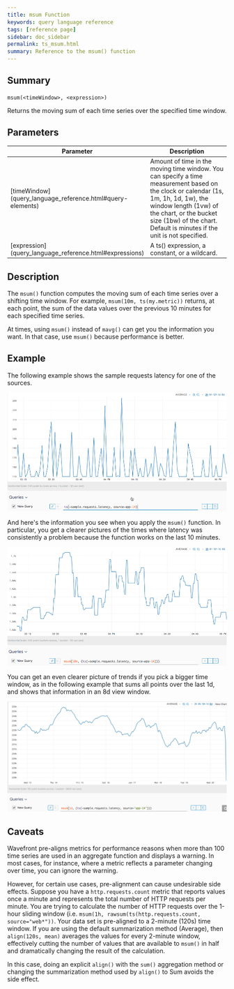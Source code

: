 ```yaml
---
title: msum Function
keywords: query language reference
tags: [reference page]
sidebar: doc_sidebar
permalink: ts_msum.html
summary: Reference to the msum() function
---
```


## Summary

```
msum(<timeWindow>, <expression>)
```
Returns the moving sum of each time series over the specified time window.

## Parameters

<table>
<tbody>
<thead>
<tr><th width="20%">Parameter</th><th width="80%">Description</th></tr>
</thead>
<tr>
<td markdown="span">[timeWindow](query_language_reference.html#query-elements)</td>
<td markdown="span">Amount of time in the moving time window. You can specify a time measurement based on the clock or calendar (1s, 1m, 1h, 1d, 1w), the window length (1vw) of the chart, or the bucket size (1bw) of the chart. Default is minutes if the unit is not specified.</td></tr>
<tr>
<td markdown="span"> [expression](query_language_reference.html#expressions)</td>
<td>A ts() expression, a constant, or a wildcard.</td>
</tr>
</tbody>
</table>

## Description

The `msum()` function computes the moving sum of each time series over a shifting time window. For example, `msum(10m, ts(my.metric))` returns, at each point, the sum of the data values over the previous 10 minutes for each specified time series.

At times, using `msum()` instead of `mavg()` can get you the information you want. In that case, use `msum()` because performance is better.

## Example

The following example shows the sample requests latency for one of the sources.

![msum before](images/ts_msum_before.png)

And here's the information you see when you apply the `msum()` function. In particular, you get a clearer pictures of the times where latency was consistently a problem because the function works on the last 10 minutes.

![msum after](images/ts_msum_after.png)

You can get an even clearer picture of trends if you pick a bigger time window, as in the following example that sums all points over the last 1d, and shows that information in an 8d view window.

![msum 1d](images/ts_msum_1d.png)

## Caveats

Wavefront pre-aligns metrics for performance reasons when more than 100 time series are used in an aggregate function and displays a warning. In most cases, for instance, where a metric reflects a parameter changing over time, you can ignore the warning.

However, for certain use cases, pre-alignment can cause undesirable side effects. Suppose you have a `http.requests.count` metric that reports values once a minute and represents the total number of HTTP requests per minute. You are trying to calculate the number of HTTP requests over the 1-hour sliding window (i.e. `msum(1h, rawsum(ts(http.requests.count, source="web*"))`. Your data set is pre-aligned to a 2-minute (120s) time window.
If you are using the default summarization method (Average), then `align(120s, mean)` averages the values for every 2-minute window, effectively cutting the number of values that are available to `msum()` in half and dramatically changing the result of the calculation.

In this case, doing an explicit `align()` with the `sum()` aggregation method or changing the summarization method used by `align()` to Sum avoids the side effect.
